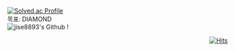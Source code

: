 [![Solved.ac Profile](http://mazassumnida.wtf/api/v2/generate_badge?boj=carzg)](https://solved.ac/carzg/)
<br>목표: DIAMOND <br>
![jise8893's Github !](https://github-readme-stats.vercel.app/api?username=jise8893&show_icons=true&theme=radical)
 <div align=right>

  [![Hits](https://hits.seeyoufarm.com/api/count/incr/badge.svg?url=https%3A%2F%2Fgithub.com%2Fzzsza)](https://hits.seeyoufarm.com) 

  </div>
